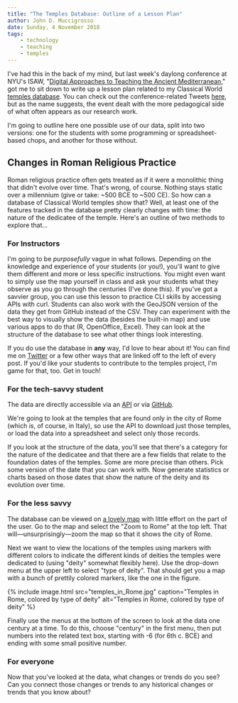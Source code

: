 ```yaml
---
title: "The Temples Database: Outline of a Lesson Plan"
author: John D. Muccigrosso
date: Sunday, 4 November 2018
tags: 
    - technology
    - teaching
    - temples
---
```


I've had this in the back of my mind, but last week's daylong conference at NYU's ISAW, "[Digital Approaches to Teaching the Ancient Mediterranean](http://isaw.nyu.edu/events/datam-conference)," got me to sit down to write up a lesson plan related to my Classical World [temples database](http://romeresearchgroup.org/database-of-temples/). You can check out the conference-related Tweets [here](https://twitter.com/search?q=%23datam), but as the name suggests, the event dealt with the more pedagogical side of what often appears as our research work.

I'm going to outline here one possible use of our data, split into two versions: one for the students with some programming or spreadsheet-based chops, and another for those without.

## Changes in Roman Religious Practice

Roman religious practice often gets treated as if it were a monolithic thing that didn't evolve over time. That's wrong, of course. Nothing stays static over a millennium (give or take: ~500 BCE to ~500 CE). So how can a database of Classical World temples show that? Well, at least one of the features tracked in the database pretty clearly changes with time: the nature of the dedicatee of the temple. Here's an outline of two methods to explore that...

### For Instructors

I'm going to be *purposefully* vague in what follows. Depending on the knowledge and experience of your students (or you!), you'll want to give them different and more or less specific instructions. You might even want to simply use the map yourself in class and ask your students what they observe as you go through the centuries (I've done this). If you've got a savvier group, you can use this lesson to practice CLI skills by accessing APIs with curl. Students can also work with the GeoJSON version of the data they get from GitHub instead of the CSV. They can experiment with the best way to visually show the data (besides the built-in map) and use various apps to do that (R, OpenOffice, Excel). They can look at the structure of the database to see what other things look interesting.

If you do use the database in **any** way, I'd love to hear about it! You can find me on [Twitter](https://twitter.com/jdmuccigrosso) or a few other ways that are linked off to the left of every post. If you'd like your students to contribute to the temples project, I'm game for that, too. Get in touch!

### For the tech-savvy student

The data are directly accessible via an [API](http://romeresearchgroup.org/database-of-temples/downloading-the-data/) or via [GitHub](https://github.com/Jmuccigr/temples).

We're going to look at the temples that are found only in the city of Rome (which is, of course, in Italy), so use the API to download just those temples, or load the data into a spreadsheet and select only those records.

If you look at the structure of the data, you'll see that there's a category for the nature of the dedicatee and that there are a few fields that relate to the foundation dates of the temples. Some are more precise than others. Pick some version of the date that you can work with. Now generate statistics or charts based on those dates that show the nature of the deity and its evolution over time.

### For the less savvy

The database can be viewed on [a lovely map](http://romeresearchgroup.org/mapping/) with little effort on the part of the user. Go to the map and select the "Zoom to Rome" at the top left. That will—unsurprisingly—zoom the map so that it shows the city of Rome.

Next we want to view the locations of the temples using markers with different colors to indicate the different kinds of deities the temples were dedicated to (using "deity" somewhat flexibly here). Use the drop-down menu at the upper left to select "type of deity". That should get you a map with a bunch of prettily colored markers, like the one in the figure.

{% include image.html 
    src="temples_in_Rome.jpg"
    caption="Temples in Rome, colored by type of deity"
    alt="Temples in Rome, colored by type of deity" 
%}

Finally use the menus at the bottom of the screen to look at the data one century at a time. To do this, choose "century" in the first menu, then put numbers into the related text box, starting with -6 (for 6th c. BCE) and ending with some small positive number.

### For everyone

Now that you've looked at the data, what changes or trends do you see? Can you connect those changes or trends to any historical changes or trends that you know about?
